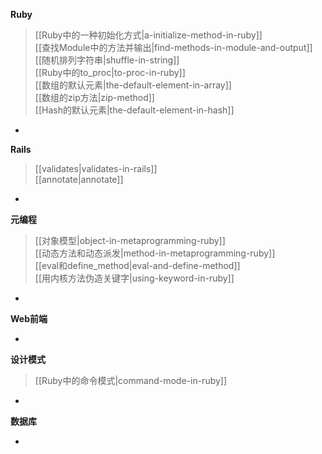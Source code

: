 **Ruby**
> [[Ruby中的一种初始化方式|a-initialize-method-in-ruby]]  
[[查找Module中的方法并输出|find-methods-in-module-and-output]]  
[[随机排列字符串|shuffle-in-string]]  
[[Ruby中的to_proc|to-proc-in-ruby]]  
[[数组的默认元素|the-default-element-in-array]]  
[[数组的zip方法|zip-method]]  
[[Hash的默认元素|the-default-element-in-hash]]  

-

**Rails**
> [[validates|validates-in-rails]]  
[[annotate|annotate]]  

-

**元编程**
> [[对象模型|object-in-metaprogramming-ruby]]  
[[动态方法和动态派发|method-in-metaprogramming-ruby]]  
[[eval和define_method|eval-and-define-method]]  
[[用内核方法伪造关键字|using-keyword-in-ruby]]

-

**Web前端**

-

**设计模式**
> [[Ruby中的命令模式|command-mode-in-ruby]]

-

**数据库**

-



